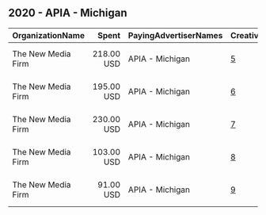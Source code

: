 ## 2020 - APIA - Michigan 
|OrganizationName|Spent|PayingAdvertiserNames|CreativeUrls|Impressions|Genders|AgeBrackets|CountryCodes|BillingAddresses|CandidateBallotInformation|
|:---|---:|:---|:---|---:|:---|:---|:---|:---|:---|
|The New Media Firm|218.00 USD|APIA - Michigan|[5](https://www.snap.com/political-ads/asset/42315a0f6052d0d24a209b44940f4024911410b89eaae704090c9490a0b650fb?mediaType=mp4)|52,090|||united states|"1730 Rhode Island Ave, NW Ste 213,Washington,20036,US"|Asian Pacific Islander American Vote|
|The New Media Firm|195.00 USD|APIA - Michigan|[6](https://www.snap.com/political-ads/asset/7084e4b4675c9c0f27027138e38e33311c4265ea0e5fc06f8985d7eb16f06159?mediaType=mp4)|44,519|||united states|"1730 Rhode Island Ave, NW Ste 213,Washington,20036,US"|Asian Pacific Islander American Vote|
|The New Media Firm|230.00 USD|APIA - Michigan|[7](https://www.snap.com/political-ads/asset/fc47604e81a1ec6e17560c1031d58092e60f73179856aa2b6aea352371dc834f?mediaType=mp4)|24,157|||united states|"1730 Rhode Island Ave, NW Ste 213,Washington,20036,US"|Asian Pacific Islander American Vote|
|The New Media Firm|103.00 USD|APIA - Michigan|[8](https://www.snap.com/political-ads/asset/591cb9eafa649aec68516c6dbad1f76ea6323c61b342fc33ef547372e16bcb35?mediaType=mp4)|13,952|||united states|"1730 Rhode Island Ave, NW Ste 213,Washington,20036,US"|Asian Pacific Islander American Vote|
|The New Media Firm|91.00 USD|APIA - Michigan|[9](https://www.snap.com/political-ads/asset/64e8724288ff4420b33bc9438d13e8a8185b66d5f11449a357c873ffafd69a02?mediaType=mp4)|11,344|||united states|"1730 Rhode Island Ave, NW Ste 213,Washington,20036,US"|Asian Pacific Islander American Vote|
